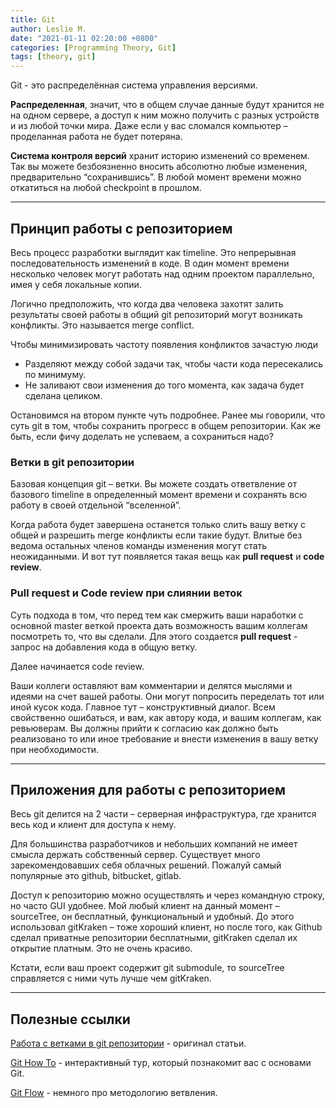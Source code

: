 ```yaml
---
title: Git
author: Leslie M.
date: "2021-01-11 02:20:00 +0800"
categories: [Programming Theory, Git]
tags: [theory, git]
---
```


Git - это распределённая система управления версиями.

**Распределенная**, значит, что в общем случае данные будут хранится не на одном сервере, а доступ к ним можно получить с разных устройств и из любой точки мира. Даже если у вас сломался компьютер – проделанная работа не будет потеряна.

**Система контроля версий** хранит историю изменений со временем. Так вы можете безбоязненно вносить абсолютно любые изменения, предварительно “сохранившись”. В любой момент времени можно откатиться на любой checkpoint в прошлом.

***

## Принцип работы с репозиторием

Весь процесс разработки выглядит как timeline. Это непрерывная последовательность изменений в коде. В один момент времени несколько человек могут работать над одним проектом параллельно, имея у себя локальные копии.

Логично предположить, что когда два человека захотят залить результаты своей работы в общий git репозиторий могут возникать конфликты. Это называется merge conflict.

Чтобы минимизировать частоту появления конфликтов зачастую люди

- Разделяют между собой задачи так, чтобы части кода пересекались по минимуму.
- Не заливают свои изменения до того момента, как задача будет сделана целиком.

Остановимся на втором пункте чуть подробнее. Ранее мы говорили, что суть git в том, чтобы сохранить прогресс в общем репозитории. Как же быть, если фичу доделать не успеваем, а сохраниться надо?


### Ветки в git репозитории

Базовая концепция git – ветки. Вы можете создать ответвление от базового timeline в определенный момент времени и сохранять всю работу в своей отдельной “вселенной”.

Когда работа будет завершена останется только слить вашу ветку с общей и разрешить merge конфликты если такие будут. Влитые без ведома остальных членов команды изменения могут стать неожиданными. И вот тут появляется такая вещь как **pull request** и **code review**.


### Pull request и Code review при слиянии веток

Суть подхода в том, что перед тем как смержить ваши наработки с основной master веткой проекта дать возможность вашим коллегам посмотреть то, что вы сделали. Для этого создается **pull request** - запрос на добавления кода в общую ветку.

Далее начинается code review.

Ваши коллеги оставляют вам комментарии и делятся мыслями и идеями на счет вашей работы. Они могут попросить переделать тот или иной кусок кода. Главное тут – конструктивный диалог. Всем свойственно ошибаться, и вам, как автору кода, и вашим коллегам, как ревьюверам. Вы должны прийти к согласию как должно быть реализовано то или иное требование и внести изменения в вашу ветку при необходимости.

***

## Приложения для работы с репозиторием

Весь git делится на 2 части – серверная инфраструктура, где хранится весь код и клиент для доступа к нему.

Для большинства разработчиков и небольших компаний не имеет смысла держать собственный сервер. Существует много зарекомендовавших себя облачных решений. Пожалуй самый популярные это github, bitbucket, gitlab.

Доступ к репозиторию можно осуществлять и через командную строку, но часто GUI удобнее. Мой любый клиент на данный момент – sourceTree,  он бесплатный, функциональный и удобный. До этого использовал gitKraken – тоже хороший клиент, но после того, как Github сделал приватные репозитории бесплатными, gitKraken сделал их открытие платным. Это не очень красиво.

Кстати, если ваш проект содержит git submodule, то sourceTree справляется с ними чуть лучше чем gitKraken.

***

## Полезные ссылки

[Работа с ветками в git репозитории](https://dimlix.com/work-with-git-branches/ "dimlix.com") - оригинал статьи.

[Git How To](https://githowto.com/ru "githowto.com") - интерактивный тур, который познакомит вас с основами Git.  

[Git Flow](https://bimlibik.github.io/posts/git-flow/ "bimlibik.github.io") - немного про методологию ветвления.
